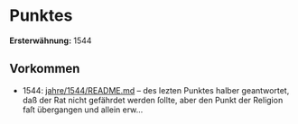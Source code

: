 # Punktes

**Ersterwähnung:** 1544

## Vorkommen
- 1544: [jahre/1544/README.md](../jahre/1544/README.md) – des lezten Punktes halber geantwortet,
daß der Rat nicht gefährdet werden ſollte, aber den Punkt
der Religion faſt übergangen und allein erw...
